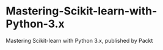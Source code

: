 # Mastering-Scikit-learn-with-Python-3.x
 Mastering Scikit-learn with Python 3.x, published by Packt
